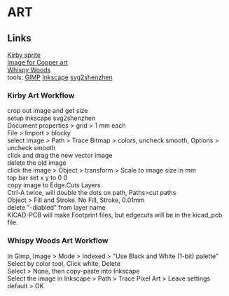 # ART

## Links
[Kirby  sprite](https://www.spriters-resource.com/nes/kirbyadv/sheet/49192/)  
[Image for Copper art](https://vignette2.wikia.nocookie.net/kirby/images/8/86/Kirby_KSSU.png/revision/latest?cb=20110622034334&path-prefix=en)  
[Whispy Woods](https://kirby.fandom.com/wiki/Whispy_Woods)  
tools: [GIMP](https://www.gimp.org/) [Inkscape](https://inkscape.org/) [svg2shenzhen](https://github.com/badgeek/svg2shenzhen)  

### Kirby Art Workflow
crop out image and get size  
setup inkscape svg2shenzhen  
Document properties > grid > 1 mm each  
File > Import > blocky  
select image > Path > Trace Bitmap > colors, uncheck smooth, Options > uncheck smooth  
click and drag the new vector image  
delete the old image  
click the image > Object > transform > Scale to image size in mm  
top bar set x y to 0 0  
copy image to Edge.Cuts Layers  
Ctrl-A twice, will double the dots on path,  Paths>cut paths  
Object > Fill and Stroke. No Fill, Stroke, 0.01mm  
delete "-diabled" from layer name  
KICAD-PCB will make Footprint files, but edgecuts will be in the kicad_pcb file.  


### Whispy Woods Art Workflow
In Gimp, Image > Mode > Indexed > "Use Black and White (1-bit) palette"  
Select by color tool, Click white, Delete  
Select > None, then copy-paste into Inkscape  
Select the image in Inkscape > Path > Trace Pixel Art > Leave settings default > OK


